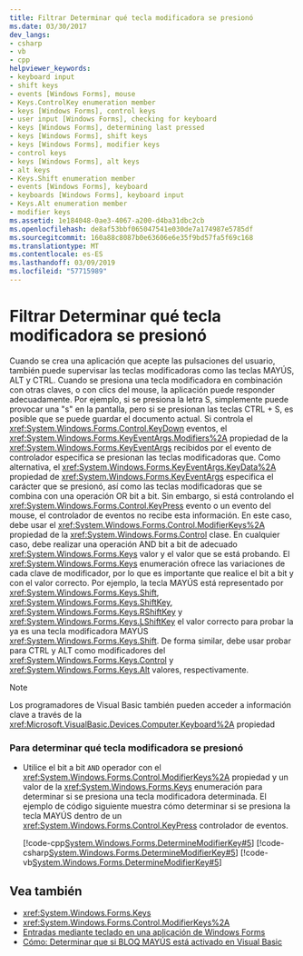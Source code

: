 ```yaml
---
title: Filtrar Determinar qué tecla modificadora se presionó
ms.date: 03/30/2017
dev_langs:
- csharp
- vb
- cpp
helpviewer_keywords:
- keyboard input
- shift keys
- events [Windows Forms], mouse
- Keys.ControlKey enumeration member
- keys [Windows Forms], control keys
- user input [Windows Forms], checking for keyboard
- keys [Windows Forms], determining last pressed
- keys [Windows Forms], shift keys
- keys [Windows Forms], modifier keys
- control keys
- keys [Windows Forms], alt keys
- alt keys
- Keys.Shift enumeration member
- events [Windows Forms], keyboard
- keyboards [Windows Forms], keyboard input
- Keys.Alt enumeration member
- modifier keys
ms.assetid: 1e184048-0ae3-4067-a200-d4ba31dbc2cb
ms.openlocfilehash: de8af53bbf065047541e030de7a174987e5785df
ms.sourcegitcommit: 160a88c8087b0e63606e6e35f9bd57fa5f69c168
ms.translationtype: MT
ms.contentlocale: es-ES
ms.lasthandoff: 03/09/2019
ms.locfileid: "57715989"
---
```

# <a name="how-to-determine-which-modifier-key-was-pressed"></a>Filtrar Determinar qué tecla modificadora se presionó
Cuando se crea una aplicación que acepte las pulsaciones del usuario, también puede supervisar las teclas modificadoras como las teclas MAYÚS, ALT y CTRL. Cuando se presiona una tecla modificadora en combinación con otras claves, o con clics del mouse, la aplicación puede responder adecuadamente. Por ejemplo, si se presiona la letra S, simplemente puede provocar una "s" en la pantalla, pero si se presionan las teclas CTRL + S, es posible que se puede guardar el documento actual. Si controla el <xref:System.Windows.Forms.Control.KeyDown> eventos, el <xref:System.Windows.Forms.KeyEventArgs.Modifiers%2A> propiedad de la <xref:System.Windows.Forms.KeyEventArgs> recibidos por el evento de controlador especifica se presionan las teclas modificadoras que. Como alternativa, el <xref:System.Windows.Forms.KeyEventArgs.KeyData%2A> propiedad de <xref:System.Windows.Forms.KeyEventArgs> especifica el carácter que se presionó, así como las teclas modificadoras que se combina con una operación OR bit a bit. Sin embargo, si está controlando el <xref:System.Windows.Forms.Control.KeyPress> evento o un evento del mouse, el controlador de eventos no recibe esta información. En este caso, debe usar el <xref:System.Windows.Forms.Control.ModifierKeys%2A> propiedad de la <xref:System.Windows.Forms.Control> clase. En cualquier caso, debe realizar una operación AND bit a bit de adecuado <xref:System.Windows.Forms.Keys> valor y el valor que se está probando. El <xref:System.Windows.Forms.Keys> enumeración ofrece las variaciones de cada clave de modificador, por lo que es importante que realice el bit a bit y con el valor correcto. Por ejemplo, la tecla MAYÚS está representado por <xref:System.Windows.Forms.Keys.Shift>, <xref:System.Windows.Forms.Keys.ShiftKey>, <xref:System.Windows.Forms.Keys.RShiftKey> y <xref:System.Windows.Forms.Keys.LShiftKey> el valor correcto para probar la ya es una tecla modificadora MAYÚS <xref:System.Windows.Forms.Keys.Shift>. De forma similar, debe usar probar para CTRL y ALT como modificadores del <xref:System.Windows.Forms.Keys.Control> y <xref:System.Windows.Forms.Keys.Alt> valores, respectivamente.  
  
> [!NOTE]
>  Los programadores de Visual Basic también pueden acceder a información clave a través de la <xref:Microsoft.VisualBasic.Devices.Computer.Keyboard%2A> propiedad  
  
### <a name="to-determine-which-modifier-key-was-pressed"></a>Para determinar qué tecla modificadora se presionó  
  
-   Utilice el bit a bit `AND` operador con el <xref:System.Windows.Forms.Control.ModifierKeys%2A> propiedad y un valor de la <xref:System.Windows.Forms.Keys> enumeración para determinar si se presiona una tecla modificadora determinada. El ejemplo de código siguiente muestra cómo determinar si se presiona la tecla MAYÚS dentro de un <xref:System.Windows.Forms.Control.KeyPress> controlador de eventos.  
  
     [!code-cpp[System.Windows.Forms.DetermineModifierKey#5](~/samples/snippets/cpp/VS_Snippets_Winforms/System.Windows.Forms.DetermineModifierKey/cpp/form1.cpp#5)]
     [!code-csharp[System.Windows.Forms.DetermineModifierKey#5](~/samples/snippets/csharp/VS_Snippets_Winforms/System.Windows.Forms.DetermineModifierKey/CS/form1.cs#5)]
     [!code-vb[System.Windows.Forms.DetermineModifierKey#5](~/samples/snippets/visualbasic/VS_Snippets_Winforms/System.Windows.Forms.DetermineModifierKey/VB/form1.vb#5)]  
  
## <a name="see-also"></a>Vea también
- <xref:System.Windows.Forms.Keys>
- <xref:System.Windows.Forms.Control.ModifierKeys%2A>
- [Entradas mediante teclado en una aplicación de Windows Forms](keyboard-input-in-a-windows-forms-application.md)
- [Cómo: Determinar que si BLOQ MAYÚS está activado en Visual Basic](https://docs.microsoft.com/previous-versions/visualstudio/visual-studio-2010/9c9d1fz9(v=vs.100))

